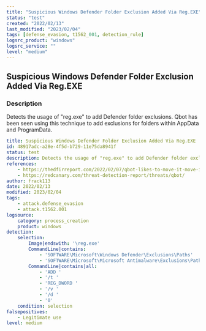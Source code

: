 ```yaml
---
title: "Suspicious Windows Defender Folder Exclusion Added Via Reg.EXE"
status: "test"
created: "2022/02/13"
last_modified: "2023/02/04"
tags: [defense_evasion, t1562_001, detection_rule]
logsrc_product: "windows"
logsrc_service: ""
level: "medium"
---
```


## Suspicious Windows Defender Folder Exclusion Added Via Reg.EXE

### Description

Detects the usage of "reg.exe" to add Defender folder exclusions. Qbot has been seen using this technique to add exclusions for folders within AppData and ProgramData.

```yml
title: Suspicious Windows Defender Folder Exclusion Added Via Reg.EXE
id: 48917adc-a28e-4f5d-b729-11e75da8941f
status: test
description: Detects the usage of "reg.exe" to add Defender folder exclusions. Qbot has been seen using this technique to add exclusions for folders within AppData and ProgramData.
references:
    - https://thedfirreport.com/2022/02/07/qbot-likes-to-move-it-move-it/
    - https://redcanary.com/threat-detection-report/threats/qbot/
author: frack113
date: 2022/02/13
modified: 2023/02/04
tags:
    - attack.defense_evasion
    - attack.t1562.001
logsource:
    category: process_creation
    product: windows
detection:
    selection:
        Image|endswith: '\reg.exe'
        CommandLine|contains:
            - 'SOFTWARE\Microsoft\Windows Defender\Exclusions\Paths'
            - 'SOFTWARE\Microsoft\Microsoft Antimalware\Exclusions\Paths'
        CommandLine|contains|all:
            - 'ADD '
            - '/t '
            - 'REG_DWORD '
            - '/v '
            - '/d '
            - '0'
    condition: selection
falsepositives:
    - Legitimate use
level: medium

```
